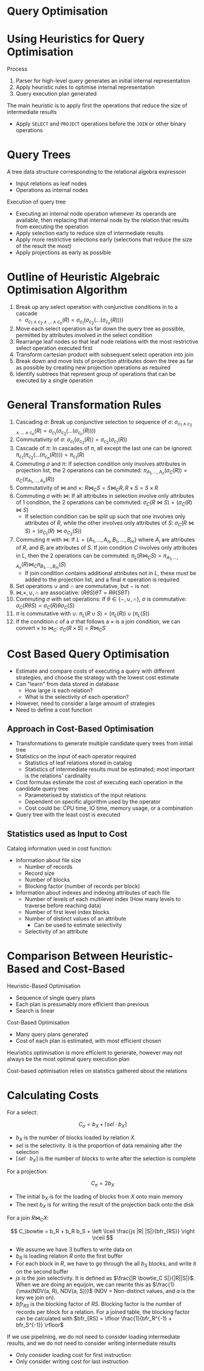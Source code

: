 # Query Optimisation

# Using Heuristics for Query Optimisation

Process

1. Parser for high-level query generates an initial internal representation
2. Apply heuristic rules to optimise internal representation
3. Query execution plan generated

The main heuristic is to apply first the operations that reduce the size of intermediate results

- Apply `SELECT` and `PROJECT` operations before the `JOIN` or other binary operations

# Query Trees

A tree data structure corresponding to the relational algebra expressoin

- Input relations as leaf nodes
- Operations as internal nodes

Execution of query tree

- Executing an internal node operation whenever its operands are available, then replacing that internal node by the relation that results from executing the operation
- Apply selection early to reduce size of intermediate results
- Apply more restrictive selections early (selections that reduce the size of the result the most)
- Apply projections as early as possible

# Outline of Heuristic Algebraic Optimisation Algorithm

1. Break up any select operation with conjunctive conditions in to a cascade
   - $\sigma_{c_1 \land c_2 \land ... \land c_n}(R) = \sigma_{c_1} (\sigma_{c_2} (... (\sigma_{c_n}(R))))$
2. Move each select operation as far down the query tree as possible, permitted by attributes involved in the select condition
3. Rearrange leaf nodes so that leaf node relations with the most restrictive select operation executed first
4. Transform cartesian product with subsequent select operation into join
5. Break down and move lists of projection attributes down the tree as far as possible by creating new projection operations as required
6. Identify subtrees that represent group of operations that can be executed by a single operation

# General Transformation Rules

1. Cascading $\sigma$: Break up conjunctive selection to sequence of $\sigma$: $\sigma_{c_1 \land c_2 \land ... \land c_n}(R) = \sigma_{c_1} (\sigma_{c_2} (... (\sigma_{c_n}(R))))$
2. Commutativity of $\sigma$: $\sigma_{c_1}(\sigma_{c_2}(R)) = \sigma_{c_2}(\sigma_{c_1}(R))$
3. Cascade of $\pi$: In cascades of $\pi$, all except the last one can be ignored: $\pi_{c_1} (\pi_{c_2} (... (\pi_{c_n}(R)))) = \pi_{c_1} (R)$
4. Commuting $\sigma$ and $\pi$: If selection condition only involves attributes in projection list, the 2 operations can be commuted: $\pi_{A_1, ..., A_n} (\sigma_C (R)) = \sigma_C (\pi_{A_1, ..., A_n}(R))$
5. Commutativity of $\bowtie$ and $\times$: $R \bowtie_C S = S \bowtie_C R, R \times S = S \times R$
6. Commuting $\sigma$ with $\bowtie$: If all attributes in selection involve only attributes of 1 condition, the 2 operations can be commuted: $\sigma_C (R \bowtie S) = (\sigma_C (R) \bowtie S)$
   - If selection condition can be split up such that one involves only attributes of $R$, while the other involves only attributes of $S$: $\sigma_C (R \bowtie S) = (\sigma_{C_1} (R) \bowtie \sigma_{C_2}(S))$
7. Commuting $\pi$ with $\bowtie$: If $L = \{A_1, ..., A_n, B_1, ..., B_m \}$ where $A_i$ are attributes of $R$, and $B_i$ are attributes of $S$. If join condition $C$ involves only attributes in $L$, then the 2 operations can be commuted: $\pi_L (R \bowtie_C S) = \pi_{A_1, ..., A_n} (R) \bowtie_C \pi_{B_1, ..., B_m} (S)$
   - If join condition contains additional attributes not in $L$, these must be added to the projection list, and a final $\pi$ operation is required
8. Set operations $\cup$ and $\cap$ are commutative, but $-$ is not
9. $\bowtie, \times, \cup, \cap$ are associative: $(R \theta S) \theta T = R \theta (S \theta T)$
10. Commuting $\sigma$ with set operations: If $\theta \in \{ -, \cup, \cap \}$, $\sigma$ is commutative: $\sigma_C (R \theta S) = \sigma_C (R) \theta \sigma_C(S)$
11. $\pi$ is commutative with $\cup$: $\pi_L (R \cup S) = (\pi_L(R)) \cup (\pi_L(S))$
12. If the condition $c$ of a $\sigma$ that follows a $\times$ is a join condition, we can convert $\times$ to $\bowtie_C$: $\sigma_C (R \times S) = R \bowtie_C S$

# Cost Based Query Optimisation

- Estimate and compare costs of executing a query with different strategies, and choose the strategy with the lowest cost estimate
- Can "learn" from data stored in database
  - How large is each relation?
  - What is the selectivity of each operation?
- However, need to consider a large amount of strategies
- Need to define a cost function

## Approach in Cost-Based Optimisation

- Transformations to generate multiple candidate query trees from initial tree
- Statistics on the input of each operator required
  - Statistics of leaf relations stored in catalog
  - Statistics of intermediate results must be estimated; most important is the relations' cardinality
- Cost formulas estimate the cost of executing each operation in the candidate query tree
  - Parameterised by statistics of the input relations
  - Dependent on specific algorithm used by the operator
  - Cost could be: CPU time, IO time, memory usage, or a combination
- Query tree with the least cost is executed

## Statistics used as Input to Cost

Catalog information used in cost function:

- Information about file size
  - Number of records
  - Record size
  - Number of blocks
  - Blocking factor (number of records per block)
- Information about indexes and indexing attributes of each file
  - Number of levels of each multilevel index (How many levels to traverse before reaching data)
  - Number of first level index blocks
  - Number of distinct values of an attribute
    - Can be used to estimate selectivity
  - Selectivity of an attribute

# Comparison Between Heuristic-Based and Cost-Based

Heuristic-Based Optimisation

- Sequence of single query plans
- Each plan is presumably more efficient than previous
- Search is linear

Cost-Based Optimisation

- Many query plans generated
- Cost of each plan is estimated, with most efficient chosen

Heuristics optimisation is more efficient to generate, however may not always be the most optimal query execution plan

Cost-based optimisation relies on statistics gathered about the relations

# Calculating Costs

For a select:

$$
C_\sigma = b_X + \lceil sel \cdot b_X \rceil
$$

- $b_X$ is the number of blocks loaded by relation $X$.
- $sel$ is the selectivity. It is the proportion of data remaining after the selection
- $\lceil sel \cdot b_X \rceil$ is the number of blocks to write after the selection is complete

For a projection:

$$
C_\pi = 2 b_X
$$

- The initial $b_X$ is for the loading of blocks from $X$ onto main memory
- The next $b_X$ is for writing the result of the projection back onto the disk

For a join $R \bowtie_C X$:

$$
C_\bowtie = b_R + b_R b_S + \left \lceil \frac{js |R| |S|}{bfr_{RS}} \right \rceil
$$

- We assume we have 3 buffers to write data on
- $b_R$ is loading relation $R$ onto the first buffer
- For each block in $R$, we have to go through the all $b_S$ blocks, and write it on the second buffer
- $js$ is the join selectivity. It is defined as $\frac{|R \bowtie_C S|}{|R||S|}$. When we are doing an equijoin, we can rewrite this as $\frac{1}{\max(NDV(a, R), NDV(a, S))}$ (NDV = Non-distinct values, and $a$ is the key we join on).
- $bfr_{RS}$ is the blocking factor of $RS$. Blocking factor is the number of records per block for a relation. For a joined table, the blocking factor can be calculated with $bfr_{RS} = \lfloor \frac{1}{bfr_R^{-1} + bfr_S^{-1}} \rfloor$

If we use pipelining, we do not need to consider loading intermediate results, and we do not need to consider writing intermediate results

- Only consider loading cost for first instruction
- Only consider writing cost for last instruction
